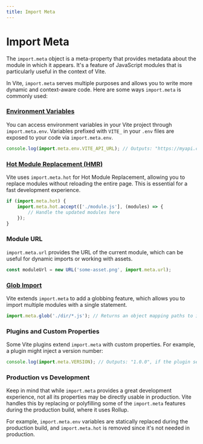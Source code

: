 ```yaml
---
title: Import Meta
---
```


# Import Meta

The `import.meta` object is a meta-property that provides metadata about the module in which it appears. It's a feature of JavaScript modules that is particularly useful in the context of Vite.

In Vite, `import.meta` serves multiple purposes and allows you to write more dynamic and context-aware code. Here are some ways `import.meta` is commonly used:

### [Environment Variables](./environment-variables.md)

You can access environment variables in your Vite project through `import.meta.env`. Variables prefixed with `VITE_` in your `.env` files are exposed to your code via `import.meta.env`.

```js
console.log(import.meta.env.VITE_API_URL); // Outputs: "https://myapi.com"
```

### [Hot Module Replacement (HMR)](./hot-module-replacement.md)

Vite uses `import.meta.hot` for Hot Module Replacement, allowing you to replace modules without reloading the entire page. This is essential for a fast development experience.

```js
if (import.meta.hot) {
	import.meta.hot.accept(['./module.js'], (modules) => {
		// Handle the updated modules here
	});
}
```

### Module URL

`import.meta.url` provides the URL of the current module, which can be useful for dynamic imports or working with assets.

```js
const moduleUrl = new URL('some-asset.png', import.meta.url);
```

### [Glob Import](./glob-import.md)

Vite extends `import.meta` to add a globbing feature, which allows you to import multiple modules with a single statement.

```js
import.meta.glob('./dir/*.js'); // Returns an object mapping paths to import() functions
```

### Plugins and Custom Properties

Some Vite plugins extend `import.meta` with custom properties. For example, a plugin might inject a version number:

```js
console.log(import.meta.VERSION); // Outputs: "1.0.0", if the plugin sets this property
```

### Production vs Development

Keep in mind that while `import.meta` provides a great development experience, not all its properties may be directly usable in production. Vite handles this by replacing or polyfilling some of the `import.meta` features during the production build, where it uses Rollup.

For example, `import.meta.env` variables are statically replaced during the production build, and `import.meta.hot` is removed since it's not needed in production.
